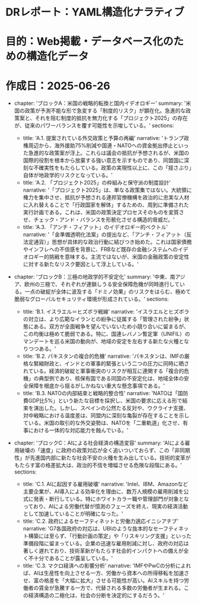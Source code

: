 # DRレポート：YAML構造化ナラティブ
# 目的：Web掲載・データベース化のための構造化データ
# 作成日：2025-06-26

- chapter: 'ブロックA：米国の戦略的転換と国内イデオロギー'
  summary: '米国の政策が予測不能な形で急変する「制度的リスク」が顕在化。急進的な政策案と、それを阻む制度的抵抗を無力化する「プロジェクト2025」の存在が、従来のパワーバランスを覆す可能性を示唆している。'
  sections:
    - title: 'A.1. 提案されている外交政策と予算の再編'
      narrative: 'トランプ政権周辺から、海外援助75%削減や国連・NATOへの資金拠出停止といった急進的な政策案が浮上。これらは議会の抵抗が予想されるが、米国の国際的役割を根本から放棄する強い意志を示すものであり、同盟国に深刻な不確実性をもたらしている。政策の実現性以上に、この「揺さぶり」自体が地政学的リスクとなっている。'
    - title: 'A.2. 「プロジェクト2025」の枠組みと保守派の制度設計'
      narrative: '「プロジェクト2025」は、単なる政策集ではない。大統領に権力を集中させ、抵抗が予想される連邦官僚機構を政治的に忠実な人材に入れ替えることで「行政国家を解体」するための、周到に準備された実行計画である。これは、米国の政策決定プロセスそのものを変質させ、チェック・アンド・バランスを形骸化させる構造的脅威だ。'
    - title: 'A.3. 「アンチ・フィアット」のイデオロギー的ベクトル'
      narrative: '「金準備透明化法案」の提出など、「アンチ・フィアット（反法定通貨）」思想が具体的な政治行動に結びつき始めた。これは国家債務やインフレへの不信感を背景に、FRBなど既存の金融システムへのイデオロギー的挑戦を意味する。主流ではないが、米国の金融政策の安定性に対する新たなリスク要因として浮上している。'

- chapter: 'ブロックB：三極の地政学的不安定化'
  summary: '中東、南アジア、欧州の三極で、それぞれが連鎖しうる安全保障危機が同時進行している。一点の破綻が全体に波及する「ドミノ効果」のリスクをはらむ、極めて脆弱なグローバルセキュリティ環境が形成されている。'
  sections:
    - title: 'B.1. イスラエル＝ヒズボラ戦線'
      narrative: 'イスラエルとヒズボラの対立は、より広範なイランとの紛争に従属する「管理された紛争」状態にある。双方が全面戦争を望んでいないため小競り合いに留まるが、この均衡は極めて脆弱である。特に、国連レバノン暫定軍（UNIFIL）のマンデートを巡る米国の動向が、地域の安定を左右する新たな火種となりつつある。'
    - title: 'B.2. パキスタンの複合的危機'
      narrative: 'パキスタンは、IMFの厳格な緊縮財政と、インドとの軍事的緊張という二つの圧力に同時に晒されている。経済的破綻と軍事衝突のリスクが相互に連関する「複合的危機」の典型例であり、核保有国である同国の不安定化は、地域全体の安全保障を根底から揺るがしかねない重大な懸念事項である。'
    - title: 'B.3. NATOの内部結束と戦略的整合性'
      narrative: 'NATOは「国防費GDP比5%」という新たな目標を採択し、米国の要求に応える形で結束を演出した。しかし、スペインの公然たる反対や、ウクライナ支援、対中戦略における温度差は、同盟内に深刻な亀裂が存在することを示している。米国の取引的な外交姿勢は、NATOを「二重軌道」化させ、有事における一体的な対応能力を蝕んでいる。'

- chapter: 'ブロックC：AIによる社会経済の構造変容'
  summary: 'AIによる雇用破壊の「速度」に政府の政策対応が全く追いついておらず、この「非同期性」が先進国内部に新たな社会不安の火種を生み出している。技術的変革がもたらす富の格差拡大は、政治的不信を増幅させる危険な段階にある。'
  sections:
    - title: 'C.1. AIに起因する雇用破壊'
      narrative: 'Intel、IBM、Amazonなど主要企業が、AI導入による効率化を理由に、数万人規模の雇用削減を公式に発表・断行している。特にホワイトカラー職や管理部門が対象となっており、AIによる労働代替が憶測のフェーズを終え、現実の経済活動として加速していることが明確になった。'
    - title: 'C.2. 政府によるセーフティネットと労働力適応イニシアチブ'
      narrative: 'G7各国政府の対応は、UBIのような抜本的なセーフティネット構築には至らず、「行動計画の策定」や「リスキリング支援」といった準備段階に留まっている。企業の迅速な雇用削減に対し、政府の対応は著しく遅れており、技術革新がもたらす社会的インパクトへの備えが全く不十分であることが露呈している。'
    - title: 'C.3. マクロ経済への影響分析'
      narrative: 'IMFやPwCの分析によれば、AIは生産性を向上させる一方、労働から資本への所得移転を加速させ、富の格差を「大幅に拡大」させる可能性が高い。AIスキルを持つ労働者の賃金が急騰する一方で、代替される多数の労働者が生まれる。この経済構造の二極化は、社会の分断を決定的にするだろう。'
